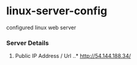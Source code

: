 # linux-server-config
configured linux  web server


### Server Details

1. Public IP Address / Url
..* http://54.144.188.34/
